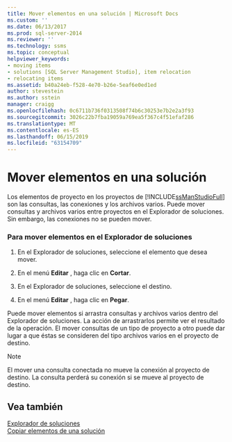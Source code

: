 ```yaml
---
title: Mover elementos en una solución | Microsoft Docs
ms.custom: ''
ms.date: 06/13/2017
ms.prod: sql-server-2014
ms.reviewer: ''
ms.technology: ssms
ms.topic: conceptual
helpviewer_keywords:
- moving items
- solutions [SQL Server Management Studio], item relocation
- relocating items
ms.assetid: b40a24eb-f528-4e70-b26e-5eaf6e0ed1ed
author: stevestein
ms.author: sstein
manager: craigg
ms.openlocfilehash: 0c6711b736f0313508f74b6c30253e7b2e2a3f93
ms.sourcegitcommit: 3026c22b7fba19059a769ea5f367c4f51efaf286
ms.translationtype: MT
ms.contentlocale: es-ES
ms.lasthandoff: 06/15/2019
ms.locfileid: "63154709"
---
```

# <a name="move-items-in-a-solution"></a>Mover elementos en una solución
  Los elementos de proyecto en los proyectos de [!INCLUDE[ssManStudioFull](../../includes/ssmanstudiofull-md.md)] son las consultas, las conexiones y los archivos varios. Puede mover consultas y archivos varios entre proyectos en el Explorador de soluciones. Sin embargo, las conexiones no se pueden mover.  
  
### <a name="to-move-items-in-solution-explorer"></a>Para mover elementos en el Explorador de soluciones  
  
1.  En el Explorador de soluciones, seleccione el elemento que desea mover.  
  
2.  En el menú **Editar** , haga clic en **Cortar**.  
  
3.  En el Explorador de soluciones, seleccione el destino.  
  
4.  En el menú **Editar** , haga clic en **Pegar**.  
  
 Puede mover elementos si arrastra consultas y archivos varios dentro del Explorador de soluciones. La acción de arrastrarlos permite ver el resultado de la operación. El mover consultas de un tipo de proyecto a otro puede dar lugar a que éstas se consideren del tipo archivos varios en el proyecto de destino.  
  
> [!NOTE]  
>  El mover una consulta conectada no mueve la conexión al proyecto de destino. La consulta perderá su conexión si se mueve al proyecto de destino.  
  
## <a name="see-also"></a>Vea también  
 [Explorador de soluciones](solution-explorer.md)   
 [Copiar elementos de una solución](copy-items-in-a-solution.md)  
  
  
